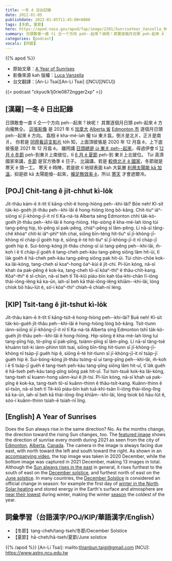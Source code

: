 ```yaml
---
title: 一冬 ê 日出記錄
date: 2022-01-05
publishdate: 2022-01-05T11:45:00+0800
tags: [冬節, 夏節]
hero: https://apod.nasa.gov/apod/fap/image/2201/SunriseYear_Vanzella_960.jpg
summary: 日頭敢會一直 tī 仝一个方向 peh--起來？袂呢！其實逐個月日頭 peh-起來 ê 方向攏無仝。
categories: [podcast]
vocals: [阿錕]
---
```


{{% apod %}}

- 原始文章：[A Year of Sunrises](https://apod.nasa.gov/apod/ap220105.html)
- 影像來源 kah 版權：[Luca Vanzella](https://www.flickr.com/people/53851348@N05/)
- 台文翻譯：[An-Li Tsai][An-Li Tsai] ([NCU][NCU])

{{< podcast "ckyuclk1j0rle0872ngger2xp" >}}

## [漢羅] 一冬 ê 日出記錄
日頭敢會一直 tī 仝一个方向 peh--起來？袂呢！
其實逐個月日頭 peh-起來 ê 方向攏無仝。
[這張影像][featured image] 是 2021 年 tī [加拿大][Canada] [Alberta 省][Alberta] [Edmonton 市][Edmonton] 逐個月日頭 peh--起來 ê 方向。
翕相 ê kha-mé-lah 攏 tùi 東爿翕，倒爿是北爿，正爿是南爿。
你若是 [同齊看這支影片][accompanying video] to̍h 知，上面頂彼張是 2020 年 12 月翕 ê，上下底彼張是 2021 年 12 月翕 ê。
雖罔講 [日頭總是 ùi 東爿 peh--起來][Sun always rises in the east]，毋過伊會 tī [12 月 ê 冬節][December solstice] peh-到東爿上南彼位，tī [6 月 ê 夏節][June solstice] peh-到 東爿上北彼位。
Tùi 真濟國家來講，[冬節][December Solstice] 是官方換季 ê 日子。
比論講，若是 [較倚北爿 ê 國家][winter in the North]，冬節就是寒天 ê 頭一工。
寒天 ê 時陣，若是欲 tī 地球表面 kah 大氣層 [利用太陽能 kā 加溫][Solar heating]，抑是欲 kā 太陽能儉--起來，[攏足無效率 ê][near their lowest]，所以 [寒天][season] 才會遮爾冷。

## [POJ] Chi̍t-tang ê ji̍t-chhut kì-lo̍k
Ji̍t-thâu kám-ē it-ti̍t tī kāng-chi̍t-ê hong-hiòng peh--khí-lâi?
Bōe neh!
Kî-si̍t ta̍k-kò-goe̍h ji̍t-thâu peh--khí-lâi ê hong-hiòng lóng bô-kâng.
Chit-tiuⁿ iáⁿ-siōng sī jī-khòng-jī-it nî tī Ka-ná-tà Alberta séng Edmonton chhī ta̍k-kò-goe̍h ji̍t-thâu peh--khí-lâi ê hong-hiòng.
Hip-siòng ê kha-mé-lah lóng tùi tang-pêng hip, tò-pêng sī pak-pêng, chiàⁿ-pêng sī lâm-pêng.
Lí nā-sī tâng-chê khòaⁿ chit-ki iáⁿ-phìⁿ to̍h chai, siōng bīn-téng hit-tiuⁿ sī jī-khòng-jī-khòng nî cha̍p-jī goe̍h hip ê, siōng ē-té hit-tiuⁿ sī jī-khòng-jī-it nî cha̍p-jī goe̍h hip ê.
Sui-bóng-kóng ji̍t-thâu chóng-sī ùi tang-pêng peh--khí-lâi, m̄-koh i ē tī cha̍p-jī goe̍h ê tang-cheh peh-kàu tang-pêng siōng lâm hit-ūi, tī la̍k goe̍h ê hā-cheh peh-kàu tang-pêng siōng pak hit-ūi.
Tùi chin-chōe kok-ka lâi-kóng, tang-cheh sī koaⁿ-hong ōaⁿ-kùi ê ji̍t-chí.
Pí-lūn kóng, nā-sī khah óa pak-pêng ê kok-ka, tang-cheh tō-sī kôaⁿ-thiⁿ ê thâu-chi̍t-kang.
Kôaⁿ-thiⁿ ê sî-chūn, nā-sī beh tī Tē-kiû piáu-bīn kah tōa-khì-chân lī-iōng thài-iông-lêng kā ka-ūn, iah-sī beh kā thài-iông-lêng khiām--khí-lâi, lóng chiok bô hāu-lu̍t ê, só͘-í kôaⁿ-thiⁿ chiah-ē chiah-nī léng.


## [KIP]  Tsi̍t-tang ê ji̍t-tshut kì-lo̍k
Ji̍t-thâu kám-ē it-ti̍t tī kāng-tsi̍t-ê hong-hiòng peh--khí-lâi?
Buē neh!
Kî-si̍t ta̍k-kò-gue̍h ji̍t-thâu peh--khí-lâi ê hong-hiòng lóng bô-kâng.
Tsit-tiunn iánn-siōng sī jī-khòng-jī-it nî tī Ka-ná-tà Alberta síng Edmonton tshī ta̍k-kò-gue̍h ji̍t-thâu peh--khí-lâi ê hong-hiòng.
Hip-siòng ê kha-mé-lah lóng tuì tang-pîng hip, tò-pîng sī pak-pîng, tsiànn-pîng sī lâm-pîng.
Lí nā-sī tâng-tsê khuànn tsit-ki iánn-phìnn to̍h tsai, siōng bīn-tíng hit-tiunn sī jī-khòng-jī-khòng nî tsa̍p-jī gue̍h hip ê, siōng ē-té hit-tiunn sī jī-khòng-jī-it nî tsa̍p-jī gue̍h hip ê.
Sui-bóng-kóng ji̍t-thâu tsóng-sī uì tang-pîng peh--khí-lâi, m̄-koh i ē tī tsa̍p-jī gue̍h ê tang-tseh peh-kàu tang-pîng siōng lâm hit-uī, tī la̍k gue̍h ê hā-tseh peh-kàu tang-pîng siōng pak hit-uī.
Tuì tsin-tsuē kok-ka lâi-kóng, tang-tseh sī kuann-hong uānn-kuì ê ji̍t-tsí.
Pí-lūn kóng, nā-sī khah uá pak-pîng ê kok-ka, tang-tseh tō-sī kuânn-thinn ê thâu-tsi̍t-kang.
Kuânn-thinn ê sî-tsūn, nā-sī beh tī Tē-kiû piáu-bīn kah tuā-khì-tsân lī-iōng thài-iông-lîng kā ka-ūn, iah-sī beh kā thài-iông-lîng khiām--khí-lâi, lóng tsiok bô hāu-lu̍t ê, sóo-í kuânn-thinn tsiah-ē tsiah-nī líng.

## [English] A Year of Sunrises

Does the Sun always rise in the same direction?
No.
As the months change, the direction toward the rising Sun changes, too.
The [featured image][featured image] shows the direction of sunrise every month during 2021 as seen from the city of [Edmonton][Edmonton], [Alberta][Alberta], [Canada][Canada].
The camera in the image is always facing due east, with north toward the left and south toward the right.
As shown in an [accompanying video][accompanying video], the top image was taken in 2020 December, while the bottom image was captured in 2021 December, making 13 images in total.
Although the [Sun always rises in the east][Sun always rises in the east] in general, it rises furthest to the south of east on the [December solstice][December solstice], and furthest north of east on the [June solstice][June solstice].
In many countries, the [December Solstice][December Solstice] is considered an official change in season: for example the first day of [winter in the North][winter in the North].
[Solar heating][Solar heating] and stored energy in the Earth's surface and atmosphere are [near their lowest][near their lowest] during winter, making the winter [season][season] the coldest of the year.

## 詞彙學習（台語漢字/POJ/KIP/華語漢字/English）
- 【冬節】tang-cheh/tang-tseh/冬節/December Solstice
- 【夏節】hā-cheh/hā-tseh/夏節/June solstice


{{% /apod %}}
[An-Li Tsai]: mailto:thianbun.taigi@gmail.com
[NCU]: https://www.astro.ncu.edu.tw


[featured image]:https://www.flickr.com/photos/53851348@N05/51760253515/
[Edmonton]:https://youtu.be/XbEuji_CYJc
[Alberta]:https://en.wikipedia.org/wiki/Alberta
[Canada]:https://en.wikipedia.org/wiki/Canada
[accompanying video]:https://youtu.be/h2Og58nworg
[Sun always rises in the east]:https://starchild.gsfc.nasa.gov/docs/StarChild/questions/question14.html
[December solstice]:https://en.wikipedia.org/wiki/December_solstice
[June solstice]:https://en.wikipedia.org/wiki/June_solstice
[December Solstice]:https://apod.nasa.gov/apod/ap191222.html
[winter in the North]:https://www.jpl.nasa.gov/edu/events/2020/12/21/winter-solstice-in-the-northern-hemisphere/
[Solar heating]:https://static.boredpanda.com/blog/wp-content/uploads/2017/06/cats-worshiping-sun-2-59310b640b69f__605.jpg
[near their lowest]:https://www.almanac.com/why-february-cold
[season]:https://spaceplace.nasa.gov/seasons/en/
